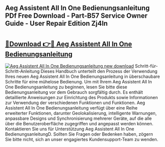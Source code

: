 ## Aeg Assistent All In One Bedienungsanleitung PDf Free Download - Part-B57 Service Owner Guide - User Repair Edition Zj4In

# <h2><a href="http://df5ord3.blite.top/?on=Aeg+Assistent+All+In+One+Bedienungsanleitung">🔗Download 👉🔴 Aeg Assistent All In One Bedienungsanleitung</a></h2>

[![Aeg Assistent All In One Bedienungsanleitung new download](https://i.imgur.com/lujVjoI.png)](http://df5ord3.blite.top/?on=Aeg+Assistent+All+In+One+Bedienungsanleitung)
Schritt-für-Schritt-Anleitung Dieses Handbuch unterteilt den Prozess der Verwendung Ihres neuen Aeg Assistent All In One Bedienungsanleitung in überschaubare Schritte für eine mühelose Bedienung. Um mit Ihrem Aeg Assistent All In One Bedienungsanleitung zu beginnen, lesen Sie bitte diese Bedienungsanleitung vor dem Gebrauch sorgfältig durch. Es enthält detaillierte Anweisungen zur Einrichtung des Produkts sowie Informationen zur Verwendung der verschiedenen Funktionen und Funktionen. Aeg Assistent All In One Bedienungsanleitung verfügt über eine Reihe erweiterter Funktionen, darunter Geolokalisierung, intelligente Warnungen, anpassbare Designs und Synchronisierung mehrerer Geräte, auf die alle über die Benutzeroberfläche zugegriffen und angepasst werden können. Kontaktieren Sie uns für Unterstützung Aeg Assistent All In One BedienungsanleitungD. Sollten Sie Fragen oder Bedenken haben, zögern Sie bitte nicht, sich an unser engagiertes Kundensupport-Team zu wenden.
